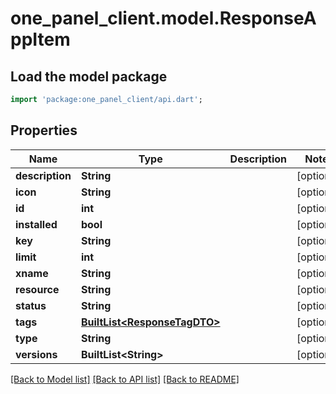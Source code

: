 # one_panel_client.model.ResponseAppItem

## Load the model package
```dart
import 'package:one_panel_client/api.dart';
```

## Properties
Name | Type | Description | Notes
------------ | ------------- | ------------- | -------------
**description** | **String** |  | [optional] 
**icon** | **String** |  | [optional] 
**id** | **int** |  | [optional] 
**installed** | **bool** |  | [optional] 
**key** | **String** |  | [optional] 
**limit** | **int** |  | [optional] 
**xname** | **String** |  | [optional] 
**resource** | **String** |  | [optional] 
**status** | **String** |  | [optional] 
**tags** | [**BuiltList&lt;ResponseTagDTO&gt;**](ResponseTagDTO.md) |  | [optional] 
**type** | **String** |  | [optional] 
**versions** | **BuiltList&lt;String&gt;** |  | [optional] 

[[Back to Model list]](../README.md#documentation-for-models) [[Back to API list]](../README.md#documentation-for-api-endpoints) [[Back to README]](../README.md)


